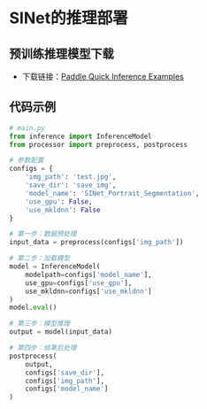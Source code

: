 # **SINet的推理部署**
## 预训练推理模型下载
* 下载链接：[Paddle Quick Inference Examples](https://aistudio.baidu.com/aistudio/datasetdetail/66517)

## 代码示例
```python
# main.py
from inference import InferenceModel
from processor import preprocess, postprocess

# 参数配置
configs = {
    'img_path': 'test.jpg',
    'save_dir': 'save_img',
    'model_name': 'SINet_Portrait_Segmentation',
    'use_gpu': False,
    'use_mkldnn': False
}

# 第一步：数据预处理
input_data = preprocess(configs['img_path'])

# 第二步：加载模型
model = InferenceModel(
    modelpath=configs['model_name'], 
    use_gpu=configs['use_gpu'], 
    use_mkldnn=configs['use_mkldnn']
)
model.eval()

# 第三步：模型推理
output = model(input_data)

# 第四步：结果后处理
postprocess(
    output, 
    configs['save_dir'],
    configs['img_path'],
    configs['model_name']
)
```
